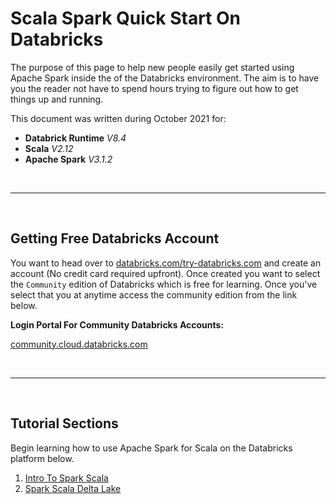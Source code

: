 # **Scala Spark Quick Start On Databricks**

The purpose of this page to help new people easily get started using Apache Spark inside the of the Databricks environment. The aim is to have you the reader not have to spend hours trying to figure out how to get things up and running.

This document was written during October 2021 for:
* **Databrick Runtime** *V8.4*
* **Scala** *V2.12*
* **Apache Spark** *V3.1.2*

<br>

---

<br>

## **Getting Free Databricks Account**
You want to head over to [databricks.com/try-databricks.com](https://databricks.com/try-databricks) and create an account (No credit card required upfront). Once created you want to select the `Community` edition of Databricks which is free for learning. Once you've select that you at anytime access the community edition from the link below.

**Login Portal For Community Databricks Accounts:**

[community.cloud.databricks.com](https://community.cloud.databricks.com/)

<br>

---

<br>

## **Tutorial Sections**
Begin learning how to use Apache Spark for Scala on the Databricks platform below.

1. [Intro To Spark Scala](/docs/intro-to-spark-scala.md)
2. [Spark Scala Delta Lake](/docs/spark-scala-delta-lake.md)